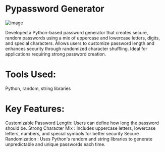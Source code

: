 # Pypassword Generator
![image](https://github.com/user-attachments/assets/0069332d-40be-46fc-b57c-645e4b9b8495)

Developed a Python-based password generator that creates secure, random passwords using a mix of uppercase and lowercase letters, digits, and special characters.
Allows users to customize password length and enhances security through randomized character shuffling.
Ideal for applications requiring strong password creation.

# Tools Used:
Python, random, string libraries

#  Key Features:
Customizable Password Length: 
Users can define how long the password should be.
Strong Character Mix :
Includes uppercase letters, lowercase letters, numbers, and special symbols for better security
Secure Randomization :
Uses Python's random and string libraries to generate unpredictable and unique passwords each time.




